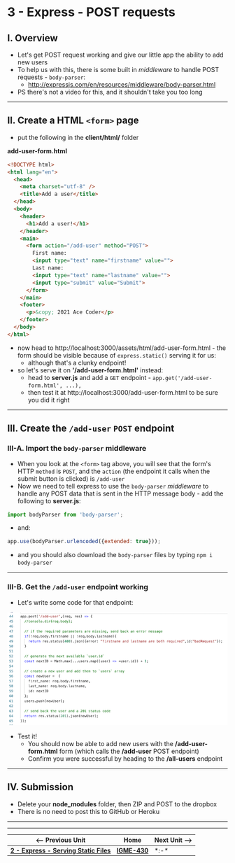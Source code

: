 # 3 - Express - POST requests

## I. Overview

- Let's get POST request working and give our little app the ability to add new users
- To help us with this, there is some built in *middleware* to handle POST requests - `body-parser`:
  - http://expressjs.com/en/resources/middleware/body-parser.html
- PS there's not a video for this, and it shouldn't take you too long

<hr>

## II.  Create a HTML `<form>` page

- put the following in the **client/html/** folder

**add-user-form.html**
```html
<!DOCTYPE html>
<html lang="en">
  <head>
    <meta charset="utf-8" />
    <title>Add a user</title>
  </head>
  <body>
    <header>
      <h1>Add a user!</h1>
    </header>
    <main>
      <form action="/add-user" method="POST">
        First name:
        <input type="text" name="firstname" value="">
        Last name:
        <input type="text" name="lastname" value="">
        <input type="submit" value="Submit">
      </form>
    </main>
    <footer>
      <p>&copy; 2021 Ace Coder</p>
    </footer>
  </body>
</html>
```

- now head to http://localhost:3000/assets/html/add-user-form.html - the form should be visible because of `express.static()` serving it for us:
  - although that's a clunky endpoint!
- so let's serve it on **'/add-user-form.html'** instead:
  - head to **server.js** and add a `GET` endpoint - `app.get('/add-user-form.html', ...),`
  - then test it at http://localhost:3000/add-user-form.html to be sure you did it right

<hr>

## III. Create the `/add-user` `POST` endpoint

### III-A. Import the `body-parser` middleware
- When you look at the `<form>` tag above, you will see that the form's HTTP `method` is `POST`, and the `action` (the endpoint it calls when the submit button is clicked) is `/add-user`
- Now we need to tell express to use the `body-parser`  *middleware* to handle any POST data that is sent in the HTTP message body - add the following to **server.js**:

```js
import bodyParser from 'body-parser';
```

- and:

```js
app.use(bodyParser.urlencoded({extended: true}));
```

- and you should also download the `body-parser` files by typing `npm i body-parser`

<hr>

### III-B. Get the `/add-user` endpoint working

- Let's write some code for that endpoint:

![screenshot](_images/express-6.png)

- Test it!
  - You should now be able to add new users with the **/add-user-form.html** form (which calls the **/add-user** POST endpoint)
  - Confirm you were successful by heading to the **/all-users** endpoint

<hr>

## IV. Submission

- Delete your **node_modules** folder, then ZIP and POST to the dropbox
- There is no need to post this to GitHub or Heroku


<hr><hr>

| <-- Previous Unit | Home | Next Unit -->
| --- | --- | --- 
|   [**2 - Express - Serving Static Files**](2-express-serving-static-files.md) |  [**IGME-430**](../README.md) | **:-\**
